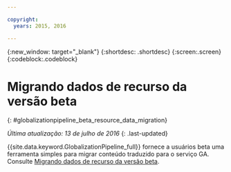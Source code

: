 ```yaml
---

copyright:
  years: 2015, 2016

---
```


{:new_window: target="_blank"}
{:shortdesc: .shortdesc}
{:screen:.screen}
{:codeblock:.codeblock}

# Migrando dados de recurso da versão beta
{: #globalizationpipeline_beta_resource_data_migration}

*Última atualização: 13 de julho de 2016*
{: .last-updated}

{{site.data.keyword.GlobalizationPipeline_full}} fornece a usuários beta uma ferramenta simples para migrar conteúdo traduzido para o serviço GA. Consulte
[Migrando dados de recurso da versão beta](betaresourcedatamigration.html).
